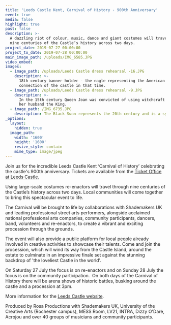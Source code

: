 ```yaml
---
title: 'Leeds Castle Kent, Carnival of History - 900th Anniversary'
event: true
media: false
highlight: true
past: false
description: >-
  A dazzling riot of colour, music, dance and giant costumes will travel through
  nine centuries of the Castle’s history across two days.
project_date: 2019-07-27 00:00:00
project_to_date: 2019-07-28 00:00:00
main_image_path: /uploads/IMG_6585.JPG
video_embed:
images:
  - image_path: /uploads/Leeds Castle dress rehearsal -16.JPG
    description: >-
      18th century banner holder - the eagle representing the American
      connection of the castle in that time.
  - image_path: /uploads/Leeds Castle dress rehearsal -9.JPG
    description: >-
      In the 15th century Queen Joan was convicted of using witchcraft to murder
      her husband the King.
  - image_path: /IMG_6735.JPG
    description: The Black Swan represents the 20th century and is a symbol of Leeds Castle
_options:
  layout:
    hidden: true
  image_path:
    width: '1600'
    height: '1600'
    resize_style: contain
    mime_type: image/jpeg
---
```


Join us for the incredible Leeds Castle Kent ‘Carnival of History’ celebrating the castle's 900th anniversary. Tickets are available from the [Ticket Office at Leeds Castle.](https://www.leeds-castle.com/Visit)

Using large-scale costumes re-enactors will travel through nine centuries of the Castle’s history across two days. Local communities will come together to bring this spectacular event to life.

The Carnival will be brought to life by collaborations with Shademakers UK and leading professional street arts performers, alongside acclaimed national professional arts companies, community participants, dancers, band, volunteers and re-enactors, to create a vibrant and exciting procession through the grounds.

The event will also provide a public platform for local people already involved in creative activities to showcase their talents. Come and join the procession, which will wind its way from the Castle Island, around the estate to culminate in an impressive finale set against the stunning backdrop of 'the loveliest Castle in the world'.

On Saturday 27 July the focus is on re-enactors and on Sunday 28 July the focus is on the community participation.&nbsp; On both days of the Carnival of History there will be arena shows of historic battles, busking around the castle and a procession at 3pm.

More information for the [Leeds Castle website](https://www.leeds-castle.com/What%E2%80%99s+On/Featured+Events/Carnival+of+History/).

Produced by Rosa Productions with Shademakers UK, University of the Creative Arts (Rochester campus), MESS Room, LV21, INTRA, Dizzy O'Dare, Acrojou and over 40 groups of musicians and community participants.

&nbsp;